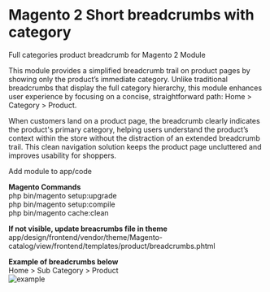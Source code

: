 # Magento 2 Short breadcrumbs with category

Full categories product breadcrumb for Magento 2 Module

This module provides a simplified breadcrumb trail on product pages by showing only the product’s immediate category. Unlike traditional breadcrumbs that display the full category hierarchy, this module enhances user experience by focusing on a concise, straightforward path: Home > Category > Product.

When customers land on a product page, the breadcrumb clearly indicates the product's primary category, helping users understand the product’s context within the store without the distraction of an extended breadcrumb trail. This clean navigation solution keeps the product page uncluttered and improves usability for shoppers.

Add module to app/code

<strong>Magento Commands</strong><br />
php bin/magento setup:upgrade<br />
php bin/magento setup:compile<br />
php bin/magento cache:clean<br />


<strong>If not visible, update breacrumbs file in theme</strong><br />
app/design/frontend/vendor/theme/Magento-catalog/view/frontend/templates/product/breadcrumbs.phtml

<strong>Example of breadcrumbs below</strong><br /> 
Home > Sub Category > Product <br />
![example](https://github.com/user-attachments/assets/fadb1e0e-e733-4dd2-9398-65c6cb39c361)
